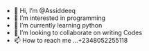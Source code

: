 - 👋 Hi, I’m @Assiddeeq
- 👀 I’m interested in programming 
- 🌱 I’m currently learning python 
- 💞️ I’m looking to collaborate on writing Codes 
- 📫 How to reach me ...+2348052255118

<!---
Assiddeeq/Assiddeeq is a ✨ special ✨ repository because its `README.md` (this file) appears on your GitHub profile.
You can click the Preview link to take a look at your changes.
--->
